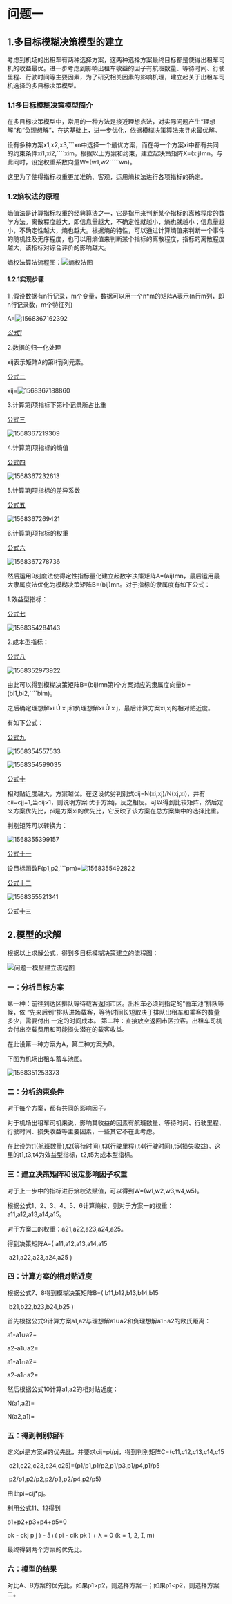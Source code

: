 # 问题一

## 1.多目标模糊决策模型的建立

考虑到机场的出租车有两种选择方案，这两种选择方案最终目标都是使得出租车司机的收益最优。进一步考虑到影响出租车收益的因子有航班数量、等待时间、行驶里程、行驶时间等主要因素，为了研究相关因素的影响机理，建立起关于出租车司机选择的多目标决策模型。

### 1.1多目标模糊决策模型简介

在多目标决策模型中，常用的一种方法是接近理想点法，对实际问题产生“理想解”和“负理想解”，在这基础上，进一步优化，依据模糊决策算法来寻求最优解。

设有多种方案x1,x2,x3,```xn中选择一个最优方案，而在每一个方案xi中都有共同的约束条件xi1,xi2,````xim，根据以上方案和约束，建立起决策矩阵X=(xij)mn。与此同时，设定权重系数向量W=(w1,w2`````wn)。

这里为了使得指标权重更加准确、客观，运用熵权法进行各项指标的确定。

### 1.2熵权法的原理

熵值法是计算指标权重的经典算法之一，它是指用来判断某个指标的离散程度的数学方法。离散程度越大，即信息量越大，不确定性就越小，熵也就越小；信息量越小，不确定性越大，熵也越大。根据熵的特性，可以通过计算熵值来判断一个事件的随机性及无序程度，也可以用熵值来判断某个指标的离散程度，指标的离散程度越大，该指标对综合评价的影响越大。

熵权法算法流程图：![熵权法图](C:\Users\Administrator\Desktop\数学建模国赛2019材料\熵权法图.png)



#### 1.2.1实现步骤

1 .假设数据有n行记录，m个变量，数据可以用一个n*m的矩阵A表示(n行m列，即n行记录数，m个特征列)

A=![1568367162392](C:\Users\Administrator\AppData\Roaming\Typora\typora-user-images\1568367162392.png)

 <u>*公式1</u>*

2.数据的归一化处理

xij表示矩阵A的第i行j列元素。

<u>公式二</u>

xij=![1568367188860](C:\Users\Administrator\AppData\Roaming\Typora\typora-user-images\1568367188860.png)

 

3.计算第j项指标下第i个记录所占比重

<u>公式三</u>

![1568367219309](C:\Users\Administrator\AppData\Roaming\Typora\typora-user-images\1568367219309.png)

4.计算第j项指标的熵值

<u>公式四</u>

![1568367232613](C:\Users\Administrator\AppData\Roaming\Typora\typora-user-images\1568367232613.png)

5.计算第j项指标的差异系数

<u>公式五</u>

![1568367269421](C:\Users\Administrator\AppData\Roaming\Typora\typora-user-images\1568367269421.png)

6.计算第j项指标的权重

<u>公式六</u>


![1568367278736](C:\Users\Administrator\AppData\Roaming\Typora\typora-user-images\1568367278736.png)

然后运用9刻度法使得定性指标量化建立起数字决策矩阵A=(aij)mn，最后运用最大隶属度法优化为模糊决策矩阵B=(bij)mn。对于指标的隶属度有如下公式：

1.效益型指标：

<u>公式七</u>

![1568354284143](C:\Users\Administrator\AppData\Roaming\Typora\typora-user-images\1568354284143.png)

2.成本型指标：

<u>公式八</u>

![1568352973922](C:\Users\Administrator\AppData\Roaming\Typora\typora-user-images\1568352973922.png)





由此可以得到模糊决策矩阵B=(bij)mn第i个方案对应的隶属度向量bi=(bi1,bi2,````bim)。

之后确定理想解xi   Ú x j和负理想解xi   Ù x j，最后计算方案xi,xj的相对贴近度。

有如下公式：

<u>公式九</u>

![1568354557533](C:\Users\Administrator\AppData\Roaming\Typora\typora-user-images\1568354557533.png)



![1568354599035](C:\Users\Administrator\AppData\Roaming\Typora\typora-user-images\1568354599035.png)

<u>公式十</u>

相对贴近度越大，方案越优。在这设优劣判别式cij=N(xi,xj)/N(xj,xi)，并有cii=cjj=1,当cij>1，则说明方案i优于方案j，反之相反。可以得到比较矩阵，然后定义方案优先比，pi是方案xi的优先比，它反映了该方案在总方案集中的选择比重。

判别矩阵可以转换为：

![1568355399157](C:\Users\Administrator\AppData\Roaming\Typora\typora-user-images\1568355399157.png)











<u>公式十一</u>

设目标函数F(p1,p2,```pm)=![1568355492822](C:\Users\Administrator\AppData\Roaming\Typora\typora-user-images\1568355492822.png)



<u>公式十二</u>

![1568355521341](C:\Users\Administrator\AppData\Roaming\Typora\typora-user-images\1568355521341.png)

<u>公式十三</u>







## 2.模型的求解

根据以上求解公式，得到多目标模糊决策建立的流程图：

![问题一模型建立流程图](C:\Users\Administrator\Desktop\问题一模型建立流程图.png)

### 一：分析目标方案

第一种：前往到达区排队等待载客返回市区。出租车必须到指定的“蓄车池”排队等候，依 “先来后到”排队进场载客，等待时间长短取决于排队出租车和乘客的数量多少，需要付出 一定的时间成本。 
第二种：直接放空返回市区拉客。出租车司机会付出空载费用和可能损失潜在的载客收益。

在此设第一种方案为A，第二种方案为B。

下图为机场出租车蓄车池图。

![1568351253373](C:\Users\Administrator\AppData\Roaming\Typora\typora-user-images\1568351253373.png)

### 二：分析约束条件

对于每个方案，都有共同的影响因子。

对于机场出租车司机来说，影响其收益的因素有航班数量、等待时间、行驶里程、行驶时间、损失收益等主要因素，一些其它不在此考虑。

在此设为t1(航班数量),t2(等待时间),t3(行驶里程),t4(行驶时间),t5(损失收益)。这里的t1,t3,t4为效益型指标，t2,t5为成本型指标。

### 三：建立决策矩阵和设定影响因子权重

对于上一步中的指标进行熵权法赋值，可以得到W=(w1,w2,w3,w4,w5)。

根据公式1、2、3、4、5、6计算熵权，则对于方案一的权重：a11,a12,a13,a14,a15。

对于方案二的权重：a21,a22,a23,a24,a25。

得到决策矩阵A=(  a11,a12,a13,a14,a15

​		a21,a22,a23,a24,a25						)







### 四：计算方案的相对贴近度

根据公式7、8得到模糊决策矩阵B=(  b11,b12,b13,b14,b15

​															  b21,b22,b23,b24,b25						)




首先根据公式9计算方案a1,a2与理想解a1∪a2和负理想解a1∩a2的欧氏距离：

a1-a1∪a2=

a2-a1∪a2=

a1-a1∩a2=

a2-a1∩a2=



然后根据公式10计算a1,a2的相对贴近度：

N(a1,a2)=

N(a2,a1)=

### 五：得到判别矩阵

定义pi是方案ai的优先比，并要求cij=pi/pj，得到判别矩阵C=(c11,c12,c13,c14,c15

​																		   c21,c22,c23,c24,c25)=(p1/p1,p1/p2,p1/p3,p1/p4,p1/p5

​																												   p2/p1,p2/p2,p2/p3,p2/p4,p2/p5)

由此pi=cij*pj。

利用公式11、12得到

p1+p2+p3+p4+p5=0

 pk    - ckj   p j ) -  å+( pi   - cik   pk ) + λ = 0   (k = 1, 2, , m)

最终得到两个方案的优先比。

### 六：模型的结果

对比A、B方案的优先比，如果p1>p2，则选择方案一；如果p1<p2，则选择方案二。







